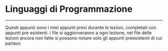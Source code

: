 # Linguaggi di Programmazione

---

Questi appunti sono i miei appunti presi durante le lezioni, completati con appunti pre esistenti. i file si aggiorneranno a ogni lezione, nel file delle lezioni ancora non fatte si possono notare solo gli appunti preesistenti di cui parlavo